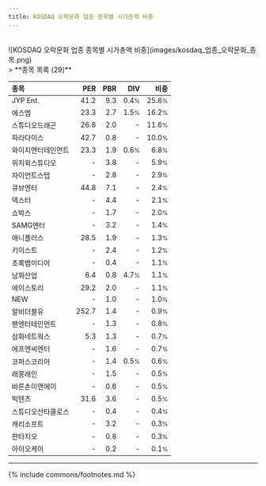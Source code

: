 ```yaml
---
title: KOSDAQ 오락문화 업종 종목별 시가총액 비중
---
```

<br>
![KOSDAQ 오락문화 업종 종목별 시가총액 비중](images/kosdaq_업종_오락문화_종목.png)
<br>
> **종목 목록 (29)**<a id="list"></a>

| **종목** | **PER** | **PBR** | **DIV** | **비중** |
| :------- | ------: | ------: | ------: | -------: |
| JYP Ent. | 41.2<small></small> | 9.3<small></small> | 0.4<small>%</small> | 25.6<small>%</small> |
| 에스엠 | 23.3<small></small> | 2.7<small></small> | 1.5<small>%</small> | 16.2<small>%</small> |
| 스튜디오드래곤 | 26.8<small></small> | 2.0<small></small> | - | 11.6<small>%</small> |
| 파라다이스 | 42.7<small></small> | 0.8<small></small> | - | 10.0<small>%</small> |
| 와이지엔터테인먼트 | 23.3<small></small> | 1.9<small></small> | 0.6<small>%</small> | 6.8<small>%</small> |
| 위지윅스튜디오 | - | 3.8<small></small> | - | 5.9<small>%</small> |
| 자이언트스텝 | - | 2.8<small></small> | - | 2.9<small>%</small> |
| 큐브엔터 | 44.8<small></small> | 7.1<small></small> | - | 2.4<small>%</small> |
| 덱스터 | - | 4.4<small></small> | - | 2.1<small>%</small> |
| 쇼박스 | - | 1.7<small></small> | - | 2.0<small>%</small> |
| SAMG엔터 | - | 3.2<small></small> | - | 1.4<small>%</small> |
| 애니플러스 | 28.5<small></small> | 1.9<small></small> | - | 1.3<small>%</small> |
| 키이스트 | - | 2.4<small></small> | - | 1.2<small>%</small> |
| 초록뱀미디어 | - | 0.4<small></small> | - | 1.1<small>%</small> |
| 남화산업 | 6.4<small></small> | 0.8<small></small> | 4.7<small>%</small> | 1.1<small>%</small> |
| 에이스토리 | 29.2<small></small> | 2.0<small></small> | - | 1.1<small>%</small> |
| NEW | - | 1.0<small></small> | - | 1.0<small>%</small> |
| 알비더블유 | 252.7<small></small> | 1.4<small></small> | - | 0.9<small>%</small> |
| 팬엔터테인먼트 | - | 1.3<small></small> | - | 0.8<small>%</small> |
| 삼화네트웍스 | 5.3<small></small> | 1.3<small></small> | - | 0.7<small>%</small> |
| 에프엔씨엔터 | - | 1.6<small></small> | - | 0.7<small>%</small> |
| 코퍼스코리아 | - | 1.4<small></small> | 0.5<small>%</small> | 0.6<small>%</small> |
| 래몽래인 | - | 1.5<small></small> | - | 0.5<small>%</small> |
| 바른손이앤에이 | - | 0.6<small></small> | - | 0.5<small>%</small> |
| 빅텐츠 | 31.6<small></small> | 3.6<small></small> | - | 0.5<small>%</small> |
| 스튜디오산타클로스 | - | 0.4<small></small> | - | 0.4<small>%</small> |
| 캐리소프트 | - | 3.2<small></small> | - | 0.3<small>%</small> |
| 판타지오 | - | 0.8<small></small> | - | 0.3<small>%</small> |
| 아이오케이 | - | 0.2<small></small> | - | 0.1<small>%</small> |

---
{% include commons/footnotes.md %}
